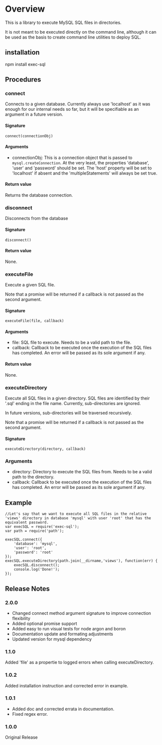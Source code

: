 # Overview

This is a library to execute MySQL SQL files in directories.

It is not meant to be executed directly on the command line, although it can be used as the basis to create command line utilities to deploy SQL.

## installation

npm install exec-sql

## Procedures

### connect

Connects to a given database. Currently always use 'localhost' as it was enough for our internal needs so far, but it will be specifiable as an argument in a future version.

#### Signature

```
connect(connectionObj)
```

#### Arguments

* connectionObj: This is a connection object that is passed to ```mysql.createConnection```. At the very least, the properties 'database', 'user' and 'password' should be set. The 'host' property will be set to 'localhost' if absent and the 'multipleStatements' will always be set true.

#### Return value

Returns the database connection.

### disconnect

Disconnects from the database

#### Signature

```
disconnect()
```

#### Return value

None.

### executeFile

Execute a given SQL file.

Note that a promise will be returned if a callback is not passed as the second argument.

#### Signature

```
executeFile(file, callback)
```

#### Arguments

- file: SQL file to execute. Needs to be a valid path to the file.
- callback: Callback to be executed once the execution of the SQL files has completed. An error will be passed as its sole argument if any.

#### Return value

None.

### executeDirectory

Execute all SQL files in a given directory. SQL files are identified by their '.sql' ending in the file name. Currently, sub-directories are ignored.

In future versions, sub-directories will be traversed recursively.

Note that a promise will be returned if a callback is not passed as the second argument.

#### Signature

```
executeDirectory(directory, callback)
```

### Arguments

- directory: Directory to execute the SQL files from. Needs to be a valid path to the directory.
- callback: Callback to be executed once the execution of the SQL files has completed. An error will be passed as its sole argument if any.

## Example

```
//Let's say that we want to execute all SQL files in the relative 'views' directory in database 'mysql' with user 'root' that has the equivalent password.
var execSQL = require('exec-sql');
var path = require('path');

execSQL.connect({
    'database': 'mysql',
    'user': 'root',
    'password': 'root'
});
execSQL.executeDirectory(path.join(__dirname,'views'), function(err) {
    execSQL.disconnect();
    console.log('Done!');
});
```

## Release Notes

### 2.0.0

- Changed connect method argument signature to improve connection flexibility
- Added optional promise support
- Added easy to run visual tests for node argon and boron
- Documentation update and formating adjustments
- Updated version for mysql dependency

### 1.1.0

Added 'file' as a propertie to logged errors when calling executeDirectory.

### 1.0.2

Added installation instruction and corrected error in example.

### 1.0.1

- Added doc and corrected errata in documentation.
- Fixed regex error.

### 1.0.0

Original Release
